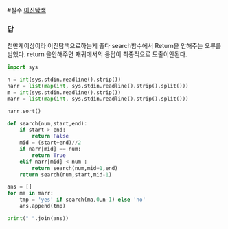 #실수
[이진탐색](../이진탐색.md)
### 답
천만계이상이라 이진탐색으로하는게 좋다
search함수에서 Return을 안해주는 오류를 범했다.
return 을안해주면 재귀에서의 응답이 최종적으로 도출이안된다.
```python
import sys

n = int(sys.stdin.readline().strip())
narr = list(map(int, sys.stdin.readline().strip().split()))
m = int(sys.stdin.readline().strip())
marr = list(map(int, sys.stdin.readline().strip().split()))

narr.sort()

def search(num,start,end):
    if start > end:
        return False
    mid = (start+end)//2
    if narr[mid] == num:
        return True
    elif narr[mid] < num :
        return search(num,mid+1,end)
    return search(num,start,mid-1)

ans = []
for ma in marr:
    tmp = 'yes' if search(ma,0,n-1) else 'no'
    ans.append(tmp)

print(" ".join(ans))
```